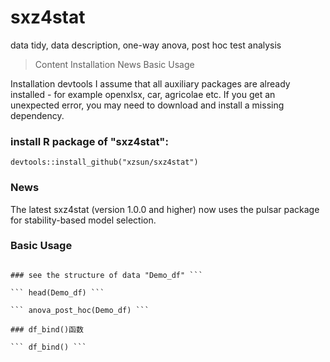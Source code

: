 # sxz4stat
data tidy, data description, one-way anova, post hoc test analysis

> Content
> Installation
> News
> Basic Usage

Installation
devtools I assume that all auxiliary packages are already installed - for example openxlsx, car, agricolae etc. If you get an unexpected error, you may need to download and install a missing dependency.

### install R package of "sxz4stat":

``` devtools::install_github("xzsun/sxz4stat") ```

### News

The latest sxz4stat (version 1.0.0 and higher) now uses the pulsar package for stability-based model selection.

### Basic Usage

``` library(sxz4stat)

### see the structure of data "Demo_df" ```

``` head(Demo_df) ```

``` anova_post_hoc(Demo_df) ```

### df_bind()函数

``` df_bind() ```

